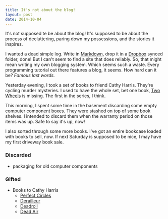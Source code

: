 ```yaml
---
title: It's not about the blog!
layout: post
date: 2014-10-04
---
```


It's not supposed te be about the blog! It's supposed to be about the process
of decluttering, paring down my possessions, and the stories it inspires.

I wanted a dead simple log. Write in [Markdown][1], drop it in a [Dropbox][2]
synced folder, done! But I can't seem to find a site that does reliably. So,
that might mean writing my own blogging system. Which seems such a waste.
Every programming tutorial out there features a blog, it seems. How hard can
it be? *Famous last words.*

Yesterday evening, I took a set of books to friend Cathy Harris. They're
cycling murder mysteries. I used to have the whole set, bet one book, [Two
Wheels][3] is missing. The first in the series, I think.

This morning, I spent some time in the basement discarding some empty computer
component boxes. They were stashed on top of some book shelves. I intended to
discard them when the warranty period on those items was up. Safe to say it's
up, now!

I also sorted through some more books. I've got an entire bookcase loaded with
books to sell, now. If next Saturday is supposed to be nice, I may have my
first driveway book sale.

### Discarded ###
- packaging for old computer components

### Gifted ###
- Books to Cathy Harris
  - [Perfect Circles][4]
  - [Derailleur][5]
  - [Deadroll][6]
  - [Dead Air][7]

[1]: http://daringfireball.net/projects/markdown/
[2]: http://www.dropbox.com
[3]: http://www.amazon.com/Two-Wheels-Cycling-Murder-Mystery/dp/1884737110
[4]: http://www.amazon.com/Perfect-Circles-The-Sequel-Wheels/dp/1884737447
[5]: http://www.amazon.com/Derailleur-A-Cycling-Murder-Mystery/dp/1884737595
[6]: http://www.amazon.com/Deadroll-A-Cycling-Murder-Mystery/dp/1884737927
[7]: http://www.amazon.com/Dead-Air-Cycling-Murder-Mystery/dp/1931382034
